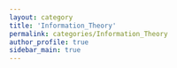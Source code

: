 ```yaml
---
layout: category
title: 'Information_Theory'
permalink: categories/Information_Theory
author_profile: true
sidebar_main: true
---
```


